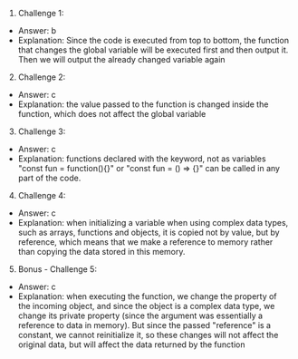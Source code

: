1. Challenge 1:

- Answer: b
- Explanation: Since the code is executed from top to bottom, the function that changes the global variable will be executed first and then output it. Then we will output the already changed variable again

2. Challenge 2:

- Answer: c
- Explanation: the value passed to the function is changed inside the function, which does not affect the global variable

3. Challenge 3:

- Answer: c
- Explanation: functions declared with the keyword, not as variables "const fun = function(){}" or "const fun = () => {}" can be called in any part of the code.

4. Challenge 4:

- Answer: c
- Explanation: when initializing a variable when using complex data types, such as arrays, functions and objects, it is copied not by value, but by reference, which means that we make a reference to memory rather than copying the data stored in this memory.

5. Bonus - Challenge 5:

- Answer: c
- Explanation: when executing the function, we change the property of the incoming object, and since the object is a complex data type, we change its private property (since the argument was essentially a reference to data in memory). But since the passed "reference" is a constant, we cannot reinitialize it, so these changes will not affect the original data, but will affect the data returned by the function
